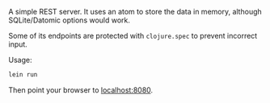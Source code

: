 
A simple REST server. It uses an atom to store the data in memory, although
SQLite/Datomic options would work.

Some of its endpoints are protected with `clojure.spec` to prevent incorrect
input.

Usage:

```bash
lein run
```

Then point your browser to [localhost:8080](http://localhost:8080).
